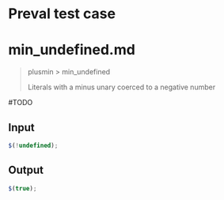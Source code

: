 # Preval test case

# min_undefined.md

> plusmin > min_undefined
>
> Literals with a minus unary coerced to a negative number

#TODO

## Input

`````js filename=intro
$(!undefined);
`````

## Output

`````js filename=intro
$(true);
`````
